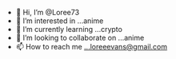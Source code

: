 - 👋 Hi, I’m @Loree73
- 👀 I’m interested in ...anime
- 🌱 I’m currently learning ...crypto
- 💞️ I’m looking to collaborate on ...anime
- 📫 How to reach me ...loreeevans@gmail.com

<!---
Loree73/Loree73 is a ✨ special ✨ repository because its `README.md` (this file) appears on your GitHub profile.
You can click the Preview link to take a look at your changes.
--->
